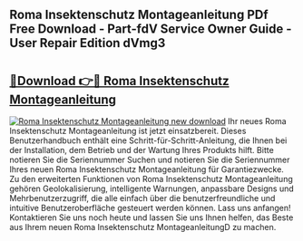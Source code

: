 ## Roma Insektenschutz Montageanleitung PDf Free Download - Part-fdV Service Owner Guide - User Repair Edition dVmg3

# <h2><a href="http://df6yq6o.blite.top/?on=Roma+Insektenschutz+Montageanleitung">🔗Download 👉🔴 Roma Insektenschutz Montageanleitung</a></h2>

[![Roma Insektenschutz Montageanleitung new download](https://i.imgur.com/lujVjoI.png)](http://df6yq6o.blite.top/?on=Roma+Insektenschutz+Montageanleitung)
Ihr neues Roma Insektenschutz Montageanleitung ist jetzt einsatzbereit. Dieses Benutzerhandbuch enthält eine Schritt-für-Schritt-Anleitung, die Ihnen bei der Installation, dem Betrieb und der Wartung Ihres Produkts hilft. Bitte notieren Sie die Seriennummer Suchen und notieren Sie die Seriennummer Ihres neuen Roma Insektenschutz Montageanleitung für Garantiezwecke. Zu den erweiterten Funktionen von Roma Insektenschutz Montageanleitung gehören Geolokalisierung, intelligente Warnungen, anpassbare Designs und Mehrbenutzerzugriff, die alle einfach über die benutzerfreundliche und intuitive Benutzeroberfläche gesteuert werden können. Lass uns anfangen! Kontaktieren Sie uns noch heute und lassen Sie uns Ihnen helfen, das Beste aus Ihrem neuen Roma Insektenschutz MontageanleitungD zu machen.
